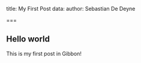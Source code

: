 title: My First Post
data:
  author: Sebastian De Deyne

===

## Hello world

This is my first post in Gibbon!
